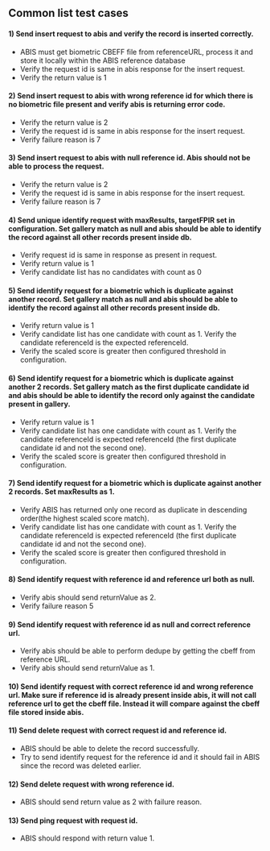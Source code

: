 ## Common list test cases

#### 1) Send insert request to abis and verify the record is inserted correctly.

* ABIS must get biometric CBEFF file from referenceURL, process it and store it locally within the ABIS reference database
* Verify the request id is same in abis response for the insert request.
* Verify the return value is 1

#### 2) Send insert request to abis with wrong reference id for which there is no biometric file present and verify abis is returning error code.

* Verify the return value is 2
* Verify the request id is same in abis response for the insert request.
* Verify failure reason is 7

#### 3) Send insert request to abis with null reference id. Abis should not be able to process the request.

* Verify the return value is 2
* Verify the request id is same in abis response for the insert request.
* Verify failure reason is 7

#### 4) Send unique identify request with maxResults, targetFPIR set in configuration. Set gallery match as null and abis should be able to identify the record against all other records present inside db.

* Verify request id is same in response as present in request.
* Verify return value is 1
* Verify candidate list has no candidates with count as 0

#### 5) Send identify request for a biometric which is duplicate against another record. Set gallery match as null and abis should be able to identify the record against all other records present inside db.

* Verify return value is 1
* Verify candidate list has one candidate with count as 1. Verify the candidate referenceId is the expected referenceId.
* Verify the scaled score is greater then configured threshold in configuration.

#### 6) Send identify request for a biometric which is duplicate against another 2 records. Set gallery match as the first duplicate candidate id and abis should be able to identify the record only against the candidate present in gallery.

* Verify return value is 1
* Verify candidate list has one candidate with count as 1. Verify the candidate referenceId is expected referenceId (the first duplicate candidate id and not the second one).
* Verify the scaled score is greater then configured threshold in configuration.

#### 7) Send identify request for a biometric which is duplicate against another 2 records. Set maxResults as 1.

* Verify ABIS has returned only one record as duplicate in descending order(the highest scaled score match).
* Verify candidate list has one candidate with count as 1. Verify the candidate referenceId is expected referenceId (the first duplicate candidate id and not the second one).
* Verify the scaled score is greater then configured threshold in configuration.

#### 8) Send identify request with reference id and reference url both as null.

* Verify abis should send returnValue as 2.
* Verify failure reason 5

#### 9) Send identify request with reference id as null and correct reference url.

* Verify abis should be able to perform dedupe by getting the cbeff from reference URL.
* Verify abis should send returnValue as 1.

#### 10) Send identify request with correct reference id and wrong reference url. Make sure if reference id is already present inside abis, it will not call reference url to get the cbeff file. Instead it will compare against the cbeff file stored inside abis.

#### 11) Send delete request with correct request id and reference id.

* ABIS should be able to delete the record successfully.
* Try to send identify request for the reference id and it should fail in ABIS since the record was deleted earlier.

#### 12) Send delete request with wrong reference id.

* ABIS should send return value as 2 with failure reason.

#### 13) Send ping request with request id.

* ABIS should respond with return value 1.